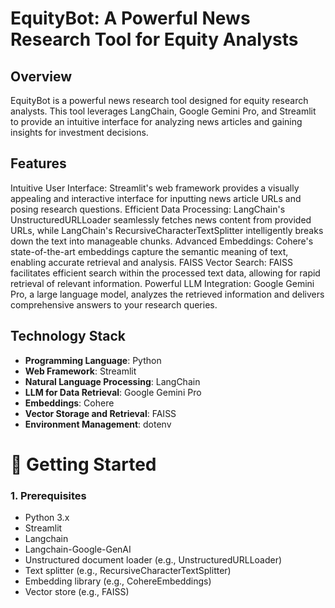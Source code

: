 # **EquityBot: A Powerful News Research Tool for Equity Analysts**

## Overview

EquityBot is a powerful news research tool designed for equity research analysts. This tool leverages LangChain, Google Gemini Pro, and Streamlit to provide an intuitive interface for analyzing news articles and gaining insights for investment decisions. 

## Features

Intuitive User Interface: Streamlit's web framework provides a visually appealing and interactive interface for inputting news article URLs and posing research questions.
Efficient Data Processing: LangChain's UnstructuredURLLoader seamlessly fetches news content from provided URLs, while LangChain's RecursiveCharacterTextSplitter intelligently breaks down the text into manageable chunks.
Advanced Embeddings: Cohere's state-of-the-art embeddings capture the semantic meaning of text, enabling accurate retrieval and analysis.
FAISS Vector Search: FAISS facilitates efficient search within the processed text data, allowing for rapid retrieval of relevant information.
Powerful LLM Integration: Google Gemini Pro, a large language model, analyzes the retrieved information and delivers comprehensive answers to your research queries.


## Technology Stack

- **Programming Language**: Python
- **Web Framework**: Streamlit
- **Natural Language Processing**: LangChain
- **LLM for Data Retrieval**: Google Gemini Pro
- **Embeddings**: Cohere
- **Vector Storage and Retrieval**: FAISS
- **Environment Management**: dotenv

# 🚀 Getting Started

### 1. Prerequisites

- Python 3.x
- Streamlit
- Langchain
- Langchain-Google-GenAI
- Unstructured document loader (e.g., UnstructuredURLLoader)
- Text splitter (e.g., RecursiveCharacterTextSplitter)
- Embedding library (e.g., CohereEmbeddings)
- Vector store (e.g., FAISS)


